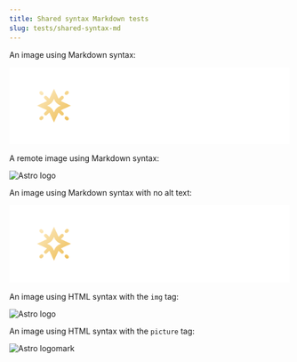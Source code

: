 ```yaml
---
title: Shared syntax Markdown tests
slug: tests/shared-syntax-md
---
```


An image using Markdown syntax:

![Starlight logo](../../../assets/tests/starlight-light.png)

A remote image using Markdown syntax:

![Astro logo](https://astro.build/assets/press/astro-logo-light-gradient.png)

An image using Markdown syntax with no alt text:

![](../../../assets/tests/starlight-light.png)

An image using HTML syntax with the `img` tag:

<img src="https://astro.build/assets/press/astro-logo-light-gradient.png" alt="Astro logo" />

An image using HTML syntax with the `picture` tag:

<picture>
  <source
    media="(prefers-color-scheme: dark)"
    srcset="https://astro.build/assets/press/astro-icon-light.png"
  />
  <img
    alt="Astro logomark"
    src="https://astro.build/assets/press/astro-icon-dark.png"
  />
</picture>
